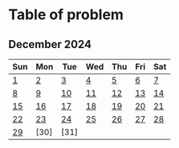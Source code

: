 # **Table of problem**

## December 2024

| Sun                 | Mon                 | Tue                 | Wed                 | Thu                 | Fri                 | Sat                 |
| ------------------- | ------------------- | ------------------- | ------------------- | ------------------- | ------------------- | ------------------- |
| [ 1](./01-12-2024/) | [ 2](./02-12-2024/) | [ 3](./03-12-2024/) | [ 4](./04-12-2024/) | [ 5](./05-12-2024/) | [ 6](./06-12-2024/) | [ 7](./07-12-2024/) |
| [ 8](./08-12-2024/) | [ 9](./09-12-2024/) | [10](./10-12-2024/) | [11](./11-12-2024/) | [12](./12-12-2024/) | [13](./13-12-2024/) | [14](./14-12-2024/) |
| [15](./15-12-2024/) | [16](./16-12-2024)  | [17](./17-12-2024/) | [18](./18-12-2024/) | [19](./19-12-2024/) | [20](./20-12-2024/) | [21](./21-12-2024/) |
| [22](./22-12-2024/) | [23](./23-12-2024/) | [24](./24-12-2024/) | [25](./25-12-2024/) | [26](./26-12-2024/) | [27](./27-12-2024/) | [28](./28-12-2024/) |
| [29](./29-12-2024/) | [30]                | [31]                |                     |                     |                     |                     |
